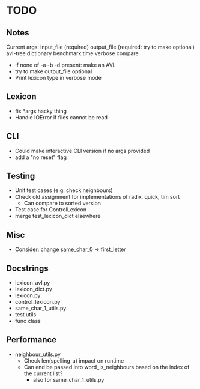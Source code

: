 # TODO

## Notes
Current args:
input_file  (required)
output_file (required: try to make optional)
avl-tree
dictionary
benchmark
time
verbose
compare

- If none of -a -b -d present: make an AVL
- try to make output_file optional
- Print lexicon type in verbose mode

## Lexicon
- fix *args hacky thing
- Handle IOError if files cannot be read

## CLI
- Could make interactive CLI version if no args provided
- add a "no reset" flag

## Testing
- Unit test cases (e.g. check neighbours)
- Check old assignment for implementations of radix, quick, tim sort
    - Can compare to sorted version
- Test case for ControlLexicon
- merge test_lexicon_dict elsewhere

## Misc
- Consider: change same_char_0 -> first_letter

## Docstrings
- lexicon_avl.py
- lexicon_dict.py
- lexicon.py
- control_lexicon.py
- same_char_1_utils.py
- test utils
- func class

## Performance
- neighbour_utils.py
    - Check len(spelling_a) impact on runtime
    - Can end be passed into word_is_neighbours based on the index of the current list?
        - also for same_char_1_utils.py